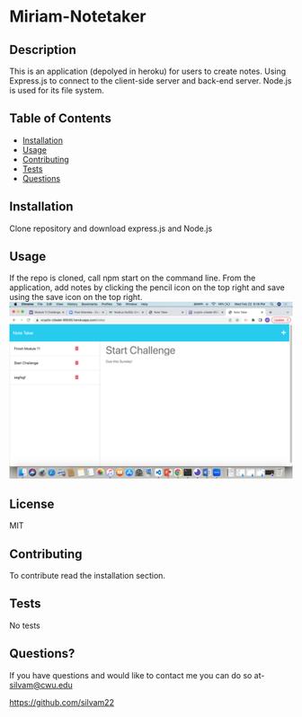 # Miriam-Notetaker
## Description
This is an application (depolyed in heroku) for users to create notes. Using Express.js to connect to the client-side server and back-end server. Node.js is used for its file system. 

## Table of Contents
* [Installation](#installation)
* [Usage](#usage)
* [Contributing](#contributing)
* [Tests](#tests)
* [Questions](#questions)

## Installation
Clone repository and download express.js and Node.js

## Usage
If the repo is cloned, call npm start on the command line. From the application, add notes by clicking the pencil icon on the top right and save using the save icon on the top right. 
![Team Generator](/public/assets/Screen%20Shot%202023-02-22%20at%206.18.23%20PM.png "")


## License
MIT

## Contributing
To contribute read the installation section.

## Tests
No tests 

## Questions?
If you have questions and would like to contact me you can do so at- silvam@cwu.edu 

https://github.com/silvam22